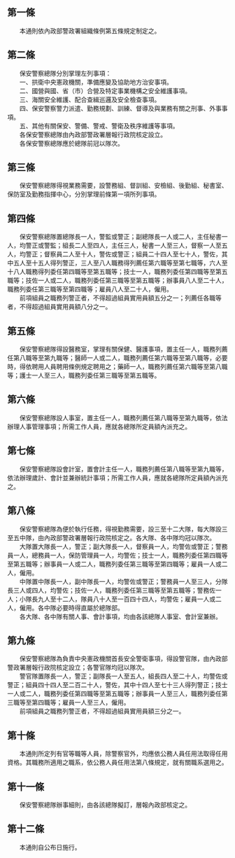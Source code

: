 第一條 
-------
　　本通則依內政部警政署組織條例第五條規定制定之。  


第二條 
-------
　　保安警察總隊分別掌理左列事項：  
　　一、拱衛中央憲政機關，準備應變及協助地方治安事項。  
　　二、國營與國、省（市）合營及特定事業機構之安全維護事項。  
　　三、海關安全維護、配合查緝巡邏及安全檢查事項。  
　　四、保安警察警力派遣、勤務規劃、訓練、督導及與業務有關之刑事、外事事項。  
　　五、其他有關保安、警備、警戒、警衛及秩序維護等事項。  
　　各保安警察總隊由內政部警政署層報行政院核定設立。  
　　各保安警察總隊應於總隊前冠以隊次。  


第三條 
-------
　　保安警察總隊得視業務需要，設警務組、督訓組、安檢組、後勤組、秘書室、保防室及勤務指揮中心，分別掌理前條第一項所列事項。  


第四條 
-------
　　保安警察總隊置總隊長一人，警監或警正；副總隊長一人或二人，主任秘書一人，均警正或警監；組長二人至四人，主任三人，秘書一人至三人，督察一人至五人，均警正；督察員二人至十人，警佐或警正；組員二十四人至七十人，警佐，其中五人至十五人得列警正，三人至八人職務得列薦任第六職等至第七職等，六人至十八人職務得列委任第四職等至第五職等；技士一人，職務列委任第四職等至第五職等；技佐一人或二人，職務列委任第三職等至第五職等；辦事員八人至二十人，職務列委任第三職等至第四職等；雇員八人至二十人，僱用。  
　　前項組員之職務列警正者，不得超過組員實用員額五分之一；列薦任各職等者，不得超過組員實用員額八分之一。  


第五條 
-------
　　保安警察總隊得設醫務室，掌理有關保健、醫護事項，置主任一人，職務列薦任第八職等至第九職等；醫師一人或二人，職務列薦任第六職等至第八職等，必要時，得依聘用人員聘用條例規定聘用之；藥師一人，職務列薦任第六職等至第八職等；護士一人至三人，職務列委任第三職等至第五職等。  


第六條 
-------
　　保安警察總隊設人事室，置主任一人，職務列薦任第八職等至第九職等，依法辦理人事管理事項；所需工作人員，應就各總隊所定員額內派充之。  


第七條 
-------
　　保安警察總隊設會計室，置會計主任一人，職務列薦任第八職等至第九職等，依法辦理歲計、會計並兼辦統計事項；所需工作人員，應就各總隊所定員額內派充之。  


第八條 
-------
　　保安警察總隊為便於執行任務，得視勤務需要，設三至十二大隊，每大隊設三至五中隊，由內政部警政署層報行政院核定之。各大隊、各中隊均冠以隊次。  
　　大隊置大隊長一人，警正；副大隊長一人，督察員一人，均警佐或警正；警務員一人，總務員一人，保防管理員一人，均警佐；技士一人，職務列委任第四職等至第五職等；辦事員一人或二人，職務列委任第三職等至第四職等；雇員一人或二人，僱用。  
　　中隊置中隊長一人，副中隊長一人，均警佐或警正；警務員一人至三人，分隊長三人或四人，均警佐；技佐一人，職務列委任第三職等至第五職等；警務佐一人；小隊長九人至十二人，隊員八十人至一百四十四人，均警佐；雇員一人或二人，僱用。各中隊必要時得直屬於總隊部。  
　　各大隊、各中隊有關人事、會計事項，均由各該總隊人事室、會計室兼辦。  


第九條 
-------
　　保安警察總隊為負責中央憲政機關首長安全警衛事項，得設警官隊，由內政部警政署層報行政院核定設立；各警官隊均冠以隊次。  
　　警官隊置隊長一人，警正；副隊長一人至五人，組長四人至二十人，均警佐或警正；組員四十四人至二百二十人，警佐，其中十四人至七十三人得列警正；技士一人或二人，職務列委任第四職等至第五職等；辦事員一人至三人，職務列委任第三職等至第四職等；雇員一人至三人，僱用。  
　　前項組員之職務列警正者，不得超過組員實用員額三分之一。  


第十條 
-------
　　本通則所定列有官等職等人員，除警察官外，均應依公務人員任用法取得任用資格。其職務所適用之職系，依公務人員任用法第八條規定，就有關職系選用之。  


第十一條 
---------
　　保安警察總隊辦事細則，由各該總隊擬訂，層報內政部核定之。  


第十二條 
---------
　　本通則自公布日施行。